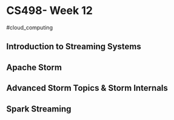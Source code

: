 # CS498- Week 12

#cloud_computing

## Introduction to Streaming Systems

## Apache Storm

## Advanced Storm Topics & Storm Internals

## Spark Streaming